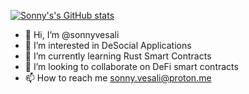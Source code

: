 [![Sonny's's GitHub stats](https://github-readme-stats.vercel.app/api?username=sonnyvesali)](https://github.com/sonnyvesali/github-readme-stats)

- 👋 Hi, I’m @sonnyvesali
- 👀 I’m interested in DeSocial Applications
- 🌱 I’m currently learning Rust Smart Contracts
- 💞️ I’m looking to collaborate on DeFi smart contracts
- 📫 How to reach me sonny.vesali@proton.me

<!---
sonnyvesali/sonnyvesali is a ✨ special ✨ repository because its `README.md` (this file) appears on your GitHub profile.
You can click the Preview link to take a look at your changes.
--->
